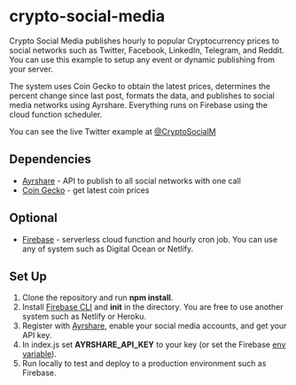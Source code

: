 # crypto-social-media

Crypto Social Media publishes hourly to popular Cryptocurrency prices to social networks such as Twitter, Facebook, LinkedIn, Telegram, and Reddit. You can use this example to setup any event or dynamic publishing from your server.

The system uses Coin Gecko to obtain the latest prices, determines the percent change since last post, formats the data, and publishes to social media networks using Ayrshare. Everything runs on Firebase using the cloud function scheduler.

You can see the live Twitter example at [@CryptoSocialM](https://twitter.com/CryptoSocialM)

## Dependencies

- [Ayrshare](https://www.ayrshare.com) - API to publish to all social networks with one call
- [Coin Gecko](https://www.coingecko.com/en/api) - get latest coin prices

## Optional

- [Firebase](https://www.firebase.com) - serverless cloud function and hourly cron job. You can use any of system such as Digital Ocean or Netlify.

## Set Up

1. Clone the repository and run **npm install**.
2. Install [Firebase CLI](https://firebase.google.com/docs/cli) and **init** in the directory. You are free to use another system such as Netlify or Heroku.
3. Register with [Ayrshare](https://www.ayrshare.com), enable your social media accounts, and get your API key.
4. In index.js set **AYRSHARE_API_KEY** to your key (or set the Firebase [env variable](https://firebase.google.com/docs/functions/config-env)).
5. Run locally to test and deploy to a production environment such as Firebase.
